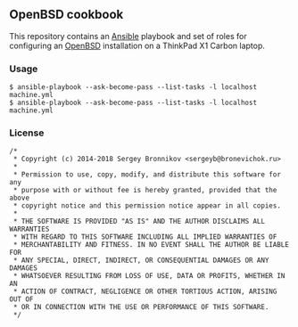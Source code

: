 ## OpenBSD cookbook

This repository contains an [Ansible][a] playbook and set of roles for
configuring an [OpenBSD][o] installation on a ThinkPad X1 Carbon laptop.

[a]: https://www.ansible.com/
[o]: https://openbsd.org/


### Usage

```
$ ansible-playbook --ask-become-pass --list-tasks -l localhost machine.yml
$ ansible-playbook --ask-become-pass --list-tasks -l localhost machine.yml
```

### License

```
/*
 * Copyright (c) 2014-2018 Sergey Bronnikov <sergeyb@bronevichok.ru>
 *
 * Permission to use, copy, modify, and distribute this software for any
 * purpose with or without fee is hereby granted, provided that the above
 * copyright notice and this permission notice appear in all copies.
 *
 * THE SOFTWARE IS PROVIDED "AS IS" AND THE AUTHOR DISCLAIMS ALL WARRANTIES
 * WITH REGARD TO THIS SOFTWARE INCLUDING ALL IMPLIED WARRANTIES OF
 * MERCHANTABILITY AND FITNESS. IN NO EVENT SHALL THE AUTHOR BE LIABLE FOR
 * ANY SPECIAL, DIRECT, INDIRECT, OR CONSEQUENTIAL DAMAGES OR ANY DAMAGES
 * WHATSOEVER RESULTING FROM LOSS OF USE, DATA OR PROFITS, WHETHER IN AN
 * ACTION OF CONTRACT, NEGLIGENCE OR OTHER TORTIOUS ACTION, ARISING OUT OF
 * OR IN CONNECTION WITH THE USE OR PERFORMANCE OF THIS SOFTWARE.
 */
